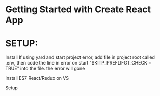 # Getting Started with Create React App
# SETUP:
Install
If using yard and start project error, add file in project root called .env, then code the line in error on start "SKITP_PREFLIFGT_CHECK = TRUE" into the file. the error will gone

Install ES7 React/Redux on VS

Setup 
<link href="https://fonts.googleapis.com/css2?family=PT+Sans:wght@700&display=swap" rel="stylesheet">

 
